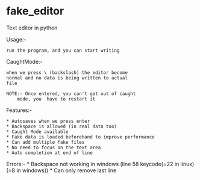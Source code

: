 # fake_editor
Text editor in python


Usage:-

	run the program, and you can start writing



CaughtMode:-

	when we press \ (backslash) the editor become
	normal and no data is being written to actual
	file
	
	NOTE:- Once entered, you can't get out of caught
		mode, you  have to restart it


Features:-

	* Autosaves when we press enter
	* Backspace is allowed (in real data too)
	* Caught Mode available
	* Fake data is loaded beforehand to improve performance
	* Can add multiple fake files
	* No need to focus on the text area
	* Auto completion at end of line


Errors:-
	* Backspace not working in windows (line 58 keycode(=22 in linux) (=8 in windows))
	* Can only remove last line
	
